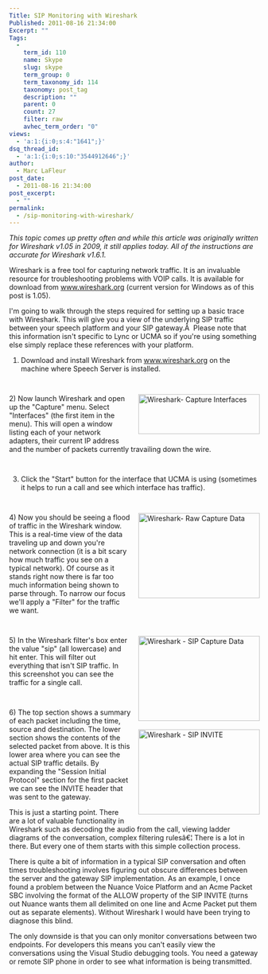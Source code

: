 ```yaml
---
Title: SIP Monitoring with Wireshark
Published: 2011-08-16 21:34:00
Excerpt: ""
Tags:
  - 
    term_id: 110
    name: Skype
    slug: skype
    term_group: 0
    term_taxonomy_id: 114
    taxonomy: post_tag
    description: ""
    parent: 0
    count: 27
    filter: raw
    avhec_term_order: "0"
views:
  - 'a:1:{i:0;s:4:"1641";}'
dsq_thread_id:
  - 'a:1:{i:0;s:10:"3544912646";}'
author:
  - Marc LaFleur
post_date:
  - 2011-08-16 21:34:00
post_excerpt:
  - ""
permalink:
  - /sip-monitoring-with-wireshark/
---
```

<em>This topic comes up pretty often and while this article was originally written for Wireshark v1.05 in 2009, it still applies today. All of the instructions are accurate for Wireshark v1.6.1. </em>

Wireshark is a free tool for capturing network traffic. It is an invaluable resource for troubleshooting problems with VOIP calls. It is available for download from <a href="http://www.wireshark.org">www.wireshark.org</a> (current version for Windows as of this post is 1.05).

I'm going to walk through the steps required for setting up a basic trace with Wireshark. This will give you a view of the underlying SIP traffic between your speech platform and your SIP gateway.Â  Please note that this information isn't specific to Lync or UCMA so if you're using something else simply replace these references with your platform.

1) Download and install Wireshark from <a href="http://www.wireshark.org">www.wireshark.org</a> on the machine where Speech Server is installed.
<div style="width: 100%; padding-top: 15px;">

<a href="http://www.massivescale.com/blog_files/BasicSIPTroubleshootingwithWireshark_B0A1/WiresharkCaptureInterfaces.jpg" target="_blank"><img style="margin: 0px 0px 10px 15px; display: inline; border-width: 0px;" title="Wireshark- Capture Interfaces" src="http://www.massivescale.com/blog_files/BasicSIPTroubleshootingwithWireshark_B0A1/WiresharkCaptureInterfaces_thumb.jpg" alt="Wireshark- Capture Interfaces" width="244" height="80" align="right" border="0" /></a> 2) Now launch Wireshark and open up the "Capture" menu. Select "Interfaces" (the first item in the menu). This will open a window listing each of your network adapters, their current IP address and the number of packets currently travailing down the wire.

</div>
<div style="width: 100%; padding-top: 15px;">

3) Click the "Start" button for the interface that UCMA is using (sometimes it helps to run a call and see which interface has traffic).

</div>
<div style="width: 100%; padding-top: 15px;">

<a href="http://www.massivescale.com/blog_files/BasicSIPTroubleshootingwithWireshark_B0A1/WiresharkRawCaptureData.jpg" target="_blank"><img style="margin: 0px 0px 10px 15px; display: inline; border-width: 0px;" title="Wireshark- Raw Capture Data" src="http://www.massivescale.com/blog_files/BasicSIPTroubleshootingwithWireshark_B0A1/WiresharkRawCaptureData_thumb.jpg" alt="Wireshark- Raw Capture Data" width="244" height="171" align="right" border="0" /></a> 4) Now you should be seeing a flood of traffic in the Wireshark window. This is a real-time view of the data traveling up and down you're network connection (it is a bit scary how much traffic you see on a typical network). Of course as it stands right now there is far too much information being shown to parse through. To narrow our focus we'll apply a "Filter" for the traffic we want.

</div>
<div style="width: 100%; padding-top: 15px;">

<a href="http://www.massivescale.com/blog_files/BasicSIPTroubleshootingwithWireshark_B0A1/WiresharkSIPCaptureData.jpg" target="_blank"><img style="margin: 0px 0px 10px 15px; display: inline; border-width: 0px;" title="Wireshark - SIP Capture Data" src="http://www.massivescale.com/blog_files/BasicSIPTroubleshootingwithWireshark_B0A1/WiresharkSIPCaptureData_thumb.jpg" alt="Wireshark - SIP Capture Data" width="244" height="171" align="right" border="0" /></a> 5) In the Wireshark filter's box enter the value "sip" (all lowercase) and hit enter. This will filter out everything that isn't SIP traffic. In this screenshot you can see the traffic for a single call.

</div>
<div style="width: 100%; padding-top: 15px;">

<a href="http://www.massivescale.com/blog_files/BasicSIPTroubleshootingwithWireshark_B0A1/WiresharkSIPINVITE.jpg" target="_blank"><img style="margin: 7px 0px 10px 15px; display: inline; border-width: 0px;" title="Wireshark - SIP INVITE" src="http://www.massivescale.com/blog_files/BasicSIPTroubleshootingwithWireshark_B0A1/WiresharkSIPINVITE_thumb.jpg" alt="Wireshark - SIP INVITE" width="244" height="171" align="right" border="0" /></a>6) The top section shows a summary of each packet including the time, source and destination. The lower section shows the contents of the selected packet from above. It is this lower area where you can see the actual SIP traffic details. By expanding the "Session Initial Protocol" section for the first packet we can see the INVITE header that was sent to the gateway.

</div>
This is just a starting point. There are a lot of valuable functionality in Wireshark such as decoding the audio from the call, viewing ladder diagrams of the conversation, complex filtering rulesâ€¦ There is a lot in there. But every one of them starts with this simple collection process.

There is quite a bit of information in a typical SIP conversation and often times troubleshooting involves figuring out obscure differences between the server and the gateway SIP implementation. As an example, I once found a problem between the Nuance Voice Platform and an Acme Packet SBC involving the format of the ALLOW property of the SIP INVITE (turns out Nuance wants them all delimited on one line and Acme Packet put them out as separate elements). Without Wireshark I would have been trying to diagnose this blind.

The only downside is that you can only monitor conversations between two endpoints. For developers this means you can't easily view the conversations using the Visual Studio debugging tools. You need a gateway or remote SIP phone in order to see what information is being transmitted.